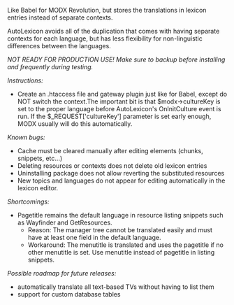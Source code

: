 Like Babel for MODX Revolution, but stores the translations in lexicon entries instead of separate contexts.

AutoLexicon avoids all of the duplication that comes with having separate contexts for each language, but has less flexibility for non-linguistic differences between the languages.

*NOT READY FOR PRODUCTION USE! Make sure to backup before installing and frequently during testing.*

*Instructions:*

- Create an .htaccess file and gateway plugin just like for Babel, except do NOT switch the context.The important bit is that $modx->cultureKey is set to the proper language before AutoLexicon's OnInitCulture event is run. If the $_REQUEST['cultureKey'] parameter is set early enough, MODX usually will do this automatically.

*Known bugs:*

- Cache must be cleared manually after editing elements (chunks, snippets, etc...)
- Deleting resources or contexts does not delete old lexicon entries
- Uninstalling package does not allow reverting the substituted resources
- New topics and languages do not appear for editing automatically in the lexicon editor.


*Shortcomings:*

- Pagetitle remains the default language in resource listing snippets such as Wayfinder and GetResources.
    - Reason: The manager tree cannot be translated easily and must have at least one field in the default language.
    - Workaround: The menutitle is translated and uses the pagetitle if no other menutitle is set. Use menutitle instead of pagetitle in listing snippets.


*Possible roadmap for future releases:*

- automatically translate all text-based TVs without having to list them
- support for custom database tables

